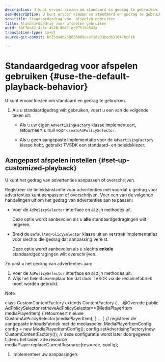 ```yaml
---
description: U kunt ervoor kiezen om standaard en gedrag te gebruiken.
seo-description: U kunt ervoor kiezen om standaard en gedrag te gebruiken.
seo-title: Standaardgedrag voor afspelen gebruiken
title: Standaardgedrag voor afspelen gebruiken
uuid: 36f76c42-4c6c-4620-9b47-ec97519a642a
translation-type: tm+mt
source-git-commit: bc35da8b258056809ceaf18e33bed631047bc81b

---
```



# Standaardgedrag voor afspelen gebruiken {#use-the-default-playback-behavior}

U kunt ervoor kiezen om standaard en gedrag te gebruiken.

1. Als u standaardgedrag wilt gebruiken, voert u een van de volgende taken uit:

   * Als u uw eigen `AdvertisingFactory` klasse implementeert, retourneert u null voor `createAdPolicySelector`.

   * Als u geen aangepaste implementatie voor de `AdvertisingFactory` klasse hebt, gebruikt TVSDK een standaard- en beleidskiezer.

## Aangepast afspelen instellen {#set-up-customized-playback}

U kunt het gedrag van advertenties aanpassen of overschrijven.

Registreer de beleidsinstantie voor advertenties met voordat u gedrag voor advertenties kunt aanpassen of overschrijven.
Voer een van de volgende handelingen uit om het gedrag van advertenties aan te passen:

* Voer de `AdPolicySelector` interface en al zijn methodes uit.

   Deze optie wordt aanbevolen als u **alle** standaardgedragingen wilt negeren.

* Breid de `DefaultAdPolicySelector` klasse uit en verstrek implementaties voor slechts die gedrag dat aanpassing vereist.

   Deze optie wordt aanbevolen als u slechts **enkele** standaardgedragingen wilt overschrijven.

Zo past u het gedrag van advertenties aan:

1. Voer de `AdPolicySelector` interface en al zijn methodes uit.
1. Wijs het beleidsexemplaar toe dat door TVSDK via de reclamefabriek moet worden gebruikt.

>[!NOTE]
>class CustomContentFactory extends ContentFactory {
>...
>@Override
>public AdPolicySelector retrieveAdPolicySelector>>(MediaPlayerItem mediaPlayerItem) {
>retourneert nieuwe CustomAdPolicySelector(mediaPlayerItem);
>}
>...
>}
>// registreer de aangepaste inhoudsfabriek met de mediaspeler.
>MediaPlayerItemConfig config = new MediaPlayerItemConfig();
>config.setAdvertisingFactory(new CustomContentFactory());
>// deze configuratie wordt later doorgegeven tijdens het laden >de resource
>mediaPlayer.replaceCurrentResource(resource, config);

1. Implementeer uw aanpassingen.